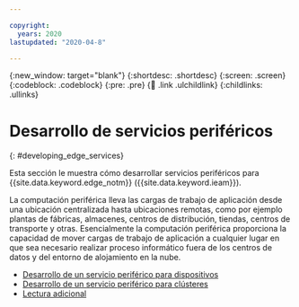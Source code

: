 ```yaml
---

copyright:
  years: 2020
lastupdated: "2020-04-8"

---
```


{:new_window: target="blank"}
{:shortdesc: .shortdesc}
{:screen: .screen}
{:codeblock: .codeblock}
{:pre: .pre}
{:child: .link .ulchildlink}
{:childlinks: .ullinks}

# Desarrollo de servicios periféricos
{: #developing_edge_services}

Esta sección le muestra cómo desarrollar servicios periféricos para {{site.data.keyword.edge_notm}} ({{site.data.keyword.ieam}}).

La computación periférica lleva las cargas de trabajo de aplicación desde una ubicación centralizada hasta ubicaciones remotas, como por ejemplo plantas de fábricas, almacenes, centros de distribución, tiendas, centros de transporte y otras. Esencialmente la computación periférica proporciona la capacidad de mover cargas de trabajo de aplicación a cualquier lugar en que sea necesario realizar proceso informático fuera de los centros de datos y del entorno de alojamiento en la nube.

* [Desarrollo de un servicio periférico para dispositivos](../OH/docs/developing/developing.md)
* [Desarrollo de un servicio periférico para clústeres](developing_clusters.md)
* [Lectura adicional](further_reading.md)
